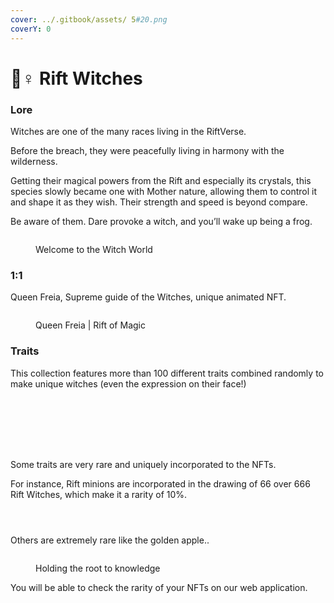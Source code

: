 ```yaml
---
cover: ../.gitbook/assets/ 5#20.png
coverY: 0
---
```


# 🧙♀ Rift Witches

### Lore

Witches are one of the many races living in the RiftVerse.

Before the breach, they were peacefully living in harmony with the wilderness.

Getting their magical powers from the Rift and especially its crystals, this species slowly became one with Mother nature, allowing them to control it and shape it as they wish. Their strength and speed is beyond compare.

Be aware of them. Dare provoke a witch, and you’ll wake up being a frog.

<figure><img src="../.gitbook/assets/ROM Servent 11.png" alt=""><figcaption><p>Welcome to the Witch World</p></figcaption></figure>

### 1:1

Queen Freia, Supreme guide of the Witches, unique animated NFT.&#x20;

<figure><img src="../.gitbook/assets/Sorciere Originel.png" alt=""><figcaption><p>Queen Freia | Rift of Magic</p></figcaption></figure>

### Traits

This collection features more than 100 different traits combined randomly to make unique witches (even the expression on their face!)&#x20;

<div>

<figure><img src="../.gitbook/assets/Dark Popular Rose#4.png" alt=""><figcaption></figcaption></figure>

 

<figure><img src="../.gitbook/assets/Grey Gourmet Armour#4.png" alt=""><figcaption></figcaption></figure>

 

<figure><img src="../.gitbook/assets/Purple Grace of the Adventurer #4.png" alt=""><figcaption></figcaption></figure>

</div>

<div>

<figure><img src="../.gitbook/assets/Neon Tenacious summer#4.png" alt=""><figcaption></figcaption></figure>

 

<figure><img src="../.gitbook/assets/Dark Ritual Artist#4.png" alt=""><figcaption></figcaption></figure>

 

<figure><img src="../.gitbook/assets/Blue Gourmet Chief#4.png" alt=""><figcaption></figcaption></figure>

 

<figure><img src="../.gitbook/assets/Forest Intimidating Snake#4.png" alt=""><figcaption></figcaption></figure>

</div>

Some traits are very rare and uniquely incorporated to the NFTs.&#x20;

For instance, Rift minions are incorporated in the drawing of 66 over 666 Rift Witches, which make it a rarity of 10%.&#x20;

<div>

<figure><img src="../.gitbook/assets/1.png" alt=""><figcaption></figcaption></figure>

 

<figure><img src="../.gitbook/assets/9.png" alt=""><figcaption></figcaption></figure>

 

<figure><img src="../.gitbook/assets/107.png" alt=""><figcaption></figcaption></figure>

</div>

Others are extremely rare like the golden apple..

<figure><img src="../.gitbook/assets/630.png" alt=""><figcaption><p>Holding the root to knowledge</p></figcaption></figure>

You will be able to check the rarity of your NFTs on our web application.&#x20;
